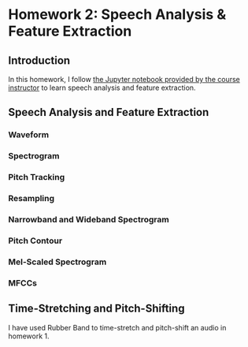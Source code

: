 # Homework 2: Speech Analysis & Feature Extraction

## Introduction

In this homework, I follow [the Jupyter notebook provided by the course instructor](https://colab.research.google.com/drive/154BMGp1PfaUGcNBm2gqfaFfWjznXP0QK) to learn speech analysis and feature extraction.

## Speech Analysis and Feature Extraction

### Waveform

### Spectrogram

### Pitch Tracking

### Resampling

### Narrowband and Wideband Spectrogram

### Pitch Contour

### Mel-Scaled Spectrogram

### MFCCs

## Time-Stretching and Pitch-Shifting

I have used Rubber Band to time-stretch and pitch-shift an audio in homework 1.
